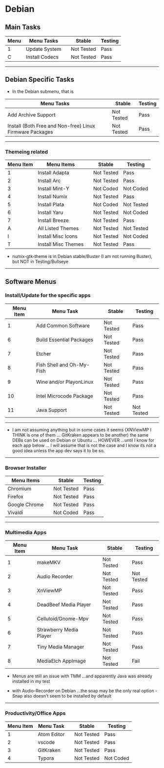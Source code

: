 # Debian

## Main Tasks

| Menu | Menu Tasks     |     | Stable     | Testing |
| ---- | -------------- | --- | ---------- | ------- |
| 1    | Update System  |     | Not Tested | Pass    |
| C    | Install Codecs |     | Not Tested | Pass    |

---

## Debian Specific Tasks 

* In the Debian submenu, that is

| Menu Tasks                                               |     | Stable     | Testing |
| -------------------------------------------------------- | --- | ---------- | ------- |
| Add Archive Support                                      |     | Not Tested | Pass    |
| Install (Both Free and Non-free) Linux Firmware Packages |     | Not Tested | Pass    |

---

### Themeing related

| Menu Item | Menu Items          |     | Stable     | Testing    |
| --------- | ------------------- | --- | ---------- | ---------- |
| 1         | Install Adapta      |     | Not Tested | Pass       |
| 2         | Install Arc         |     | Not Tested | Pass       |
| 3         | Install Mint-Y      |     | Not Coded  | Not Coded  |
| 4         | Install Numix       |     | Not Tested | Pass       |
| 5         | Install Plata       |     | Not Coded  | Not Tested |
| 6         | Install Yaru        |     | Not Tested | Not Coded  |
| 7         | Install Breeze      |     | Not Tested | Pass       |
| A         | All Listed Themes   |     | Not Tested | Not Tested |
| I         | Install Misc Icons  |     | Not Tested | Not Coded  |
| T         | Install Misc Themes |     | Not Tested | Pass       |

- numix-gtk-theme is in Debian stable/Buster (I am not running Buster), but NOT in Testing/Bullseye

---

## Software Menus

### Install/Update for the specific apps

| Menu Item | Menu Task                 |     | Stable     | Testing    |
| --------- | ------------------------- | --- | ---------- | ---------- |
| 1         | Add Common Software       |     | Not Tested | Pass       |
| 6         | Build Essential Packages  |     | Not Tested | Pass       |
| 7         | Etcher                    |     | Not Tested | Pass       |
| 8         | Fish Shell and Oh-My-Fish |     | Not Tested | Pass       |
| 9         | Wine and/or PlayonLinux   |     | Not Tested | Pass       |
| 10        | Intel Microcode Package   |     | Not Tested | Pass       |
| 11        | Java Support              |     | Not Tested | Not Tested |

---

* I am not assuming anything but in some cases it seems (XNViewMP I THINK is one of them ... GitKraken appears to be another) the same DEBs can be used on Debian or Ubuntu ... HOWEVER ...until I know for each app below ... I will assume that is not the case and I know its not a good idea unless the app dev says it to be so.

---

### Browser Installer

| Menu Items    |     | Stable     | Testing |
| ------------- | --- | ---------- | ------- |
| Chromium      |     | Not Tested | Pass    |
| Firefox       |     | Not Tested | Pass    |
| Google Chrome |     | Not Tested | Pass    |
| Vivaldi       |     | Not Coded  | Pass    |

---

### Multimedia Apps

| Menu Item | Menu Task               |     | Stable     | Testing    |
| --------- | ----------------------- | --- | ---------- | ---------- |
| 1         | makeMKV                 |     | Not Tested | Pass       |
| 2         | Audio Recorder          |     | Not Tested | Not Tested |
| 3         | XnViewMP                |     | Not Tested | Pass       |
| 4         | DeadBeef Media Player   |     | Not Tested | Pass       |
| 5         | Celluloid/Gnome-Mpv     |     | Not Tested | Pass       |
| 6         | Strawberry Media Player |     | Not Tested | Pass       |
| 7         | Tiny Media Manager      |     | Not Tested | Pass       |
| 8         | MediaElch AppImage      |     | Not Tested | Fail |


* Menus are still an issue with TMM ...and apparently Java was already installed in my test

* with Audio-Recorder on Debian ...the snap may be the only real option -  Snap also doesn't seem to be installed by default 

---

### Productivity/Office Apps

| Menu Item | Menu Task   |     | Stable     | Testing   |
| --------- | ----------- | --- | ---------- | --------- |
| 1         | Atom Editor |     | Not Tested | Pass      |
| 2         | vscode      |     | Not Tested | Pass      |
| 3         | GitKraken   |     | Not Tested | Pass      |
| 4         | Typora      |     | Not Tested | Not Coded |
